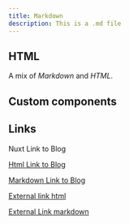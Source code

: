 ```yaml
---
title: Markdown
description: This is a .md file
---
```


## HTML

<p><span class="note">A mix of <em>Markdown</em> and <em>HTML</em>.</span></p>

## Custom components

<hello name="Custom Component"></hello>

## Links

<nuxt-link to="/articles">Nuxt Link to Blog</nuxt-link>

<a href="/articles">Html Link to Blog</a>

[Markdown Link to Blog](/articles)

<a href="https://nuxtjs.org">External link html</a>

[External Link markdown](https://nuxtjs.org)
